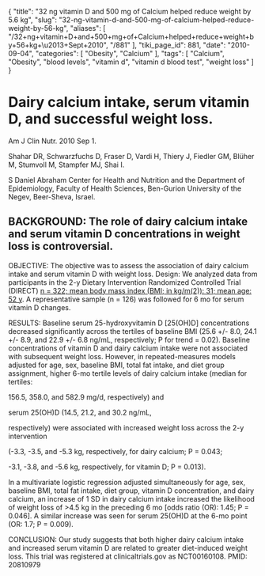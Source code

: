 {
    "title": "32 ng vitamin D and 500 mg of Calcium helped reduce weight by 5.6 kg",
    "slug": "32-ng-vitamin-d-and-500-mg-of-calcium-helped-reduce-weight-by-56-kg",
    "aliases": [
        "/32+ng+vitamin+D+and+500+mg+of+Calcium+helped+reduce+weight+by+56+kg+\u2013+Sept+2010",
        "/881"
    ],
    "tiki_page_id": 881,
    "date": "2010-09-04",
    "categories": [
        "Obesity",
        "Calcium"
    ],
    "tags": [
        "Calcium",
        "Obesity",
        "blood levels",
        "vitamin d",
        "vitamin d blood test",
        "weight loss"
    ]
}


# Dairy calcium intake, serum vitamin D, and successful weight loss.

Am J Clin Nutr. 2010 Sep 1. 

Shahar DR, Schwarzfuchs D, Fraser D, Vardi H, Thiery J, Fiedler GM, Blüher M, Stumvoll M, Stampfer MJ, Shai I.

S Daniel Abraham Center for Health and Nutrition and the Department of Epidemiology, Faculty of Health Sciences, Ben-Gurion University of the Negev, Beer-Sheva, Israel.

## BACKGROUND: The role of dairy calcium intake and serum vitamin D concentrations in weight loss is controversial.

OBJECTIVE: The objective was to assess the association of dairy calcium intake and serum vitamin D with weight loss. Design: We analyzed data from participants in the 2-y Dietary Intervention Randomized Controlled Trial (DIRECT) [n = 322; mean body mass index (BMI; in kg/m(2)): 31; mean age: 52 y](n%20=%20322;%20mean%20body%20mass%20index%20(BMI;%20in%20kg/m(2)):%2031;%20mean%20age:%2052%20y). A representative sample (n = 126) was followed for 6 mo for serum vitamin D changes.

RESULTS: Baseline serum 25-hydroxyvitamin D <span>[25(OH)D]</span> concentrations decreased significantly across the tertiles of baseline BMI (25.6 +/- 8.0, 24.1 +/- 8.9, and 22.9 +/- 6.8 ng/mL, respectively; P for trend = 0.02). Baseline concentrations of vitamin D and dairy calcium intake were not associated with subsequent weight loss. However, in repeated-measures models adjusted for age, sex, baseline BMI, total fat intake, and diet group assignment, higher 6-mo tertile levels of dairy calcium intake (median for tertiles: 

156.5, 358.0, and 582.9 mg/d, respectively) and 

serum 25(OH)D (14.5, 21.2, and 30.2 ng/mL, 

respectively) were associated with increased weight loss across the 2-y intervention 

(-3.3, -3.5, and -5.3 kg, respectively, for dairy calcium; P = 0.043; 

-3.1, -3.8, and -5.6 kg, respectively, for vitamin D; P = 0.013). 

In a multivariate logistic regression adjusted simultaneously for age, sex, baseline BMI, total fat intake, diet group, vitamin D concentration, and dairy calcium, an increase of 1 SD in dairy calcium intake increased the likelihood of weight loss of >4.5 kg in the preceding 6 mo <span>[odds ratio (OR): 1.45; P = 0.046]</span>. A similar increase was seen for serum 25(OH)D at the 6-mo point (OR: 1.7; P = 0.009).

CONCLUSION: Our study suggests that both higher dairy calcium intake and increased serum vitamin D are related to greater diet-induced weight loss. This trial was registered at clinicaltrials.gov as NCT00160108. PMID: 20810979